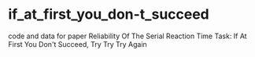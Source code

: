 # if_at_first_you_don-t_succeed
code and data for paper Reliability Of The Serial Reaction Time Task: If At First You Don't Succeed, Try Try Try Again
